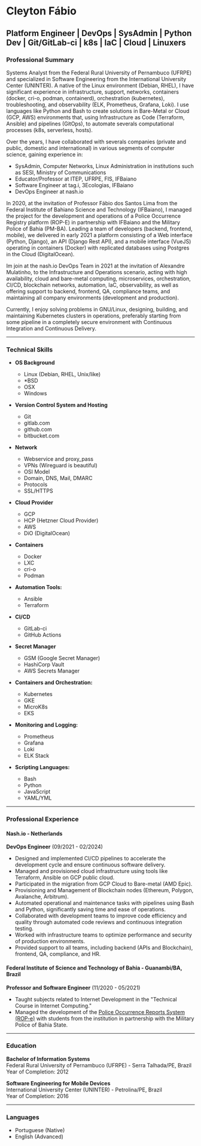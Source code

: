 # Cleyton Fábio
## Platform Engineer | DevOps | SysAdmin | Python Dev | Git/GitLab-ci | k8s | IaC | Cloud | Linuxers

### Professional Summary

Systems Analyst from the Federal Rural University of Pernambuco (UFRPE) and specialized in Software Engineering from the International University Center (UNINTER). A native of the Linux environment (Debian, RHEL), I have significant experience in infrastructure, support, networks, containers (docker, cri-o, podman, containerd), orchestration (kubernetes), troubleshooting, and observability (ELK, Prometheus, Grafana, Loki). I use languages like Python and Bash to create solutions in Bare-Metal or Cloud (GCP, AWS) environments that, using Infrastructure as Code (Terraform, Ansible) and pipelines (GitOps), to automate severals computational processes (k8s, serverless, hosts).

Over the years, I have collaborated with severals companies (private and public, domestic and international) in various segments of computer science, gaining experience in:
- SysAdmin, Computer Networks, Linux Administration in institutions such as SESI, Ministry of Communications
- Educator/Professor at ITEP, UFRPE, FIS, IFBaiano
- Software Engineer at tag.i, 3Ecologias, IFBaiano
- DevOps Engineer at nash.io

In 2020, at the invitation of Professor Fábio dos Santos Lima from the Federal Institute of Bahiano Science and Technology (IFBaiano), I managed the project for the development and operations of a Police Occurrence Registry platform (ROP-E) in partnership with IFBaiano and the Military Police of Bahia (PM-BA). Leading a team of developers (backend, frontend, mobile), we delivered in early 2021 a platform consisting of a Web interface (Python, Django), an API (Django Rest API), and a mobile interface (VueJS) operating in containers (Docker) with replicated databases using Postgres in the Cloud (DigitalOcean).

Im join at the nash.io DevOps Team in 2021 at the invitation of Alexandre Mulatinho, to the Infrastructure and Operations scenario, acting with high availability, cloud and bare-metal computing, microservices, orchestration, CI/CD, blockchain networks, automation, IaC, observability, as well as offering support to backend, frontend, QA, compliance teams, and maintaining all company environments (development and production).

Currently, I enjoy solving problems in GNU/Linux, designing, building, and maintaining Kubernetes clusters in operations, preferably starting from some pipeline in a completely secure environment with Continuous Integration and Continuous Delivery.

---

### Technical Skills

- **OS Background**
  - Linux (Debian, RHEL, Unix/like)
  - *BSD
  - OSX
  - Windows

- **Version Control System and Hosting**
  - Git
  - gitlab.com
  - github.com
  - bitbucket.com

- **Network**
  - Webservice and proxy_pass
  - VPNs (Wireguard is beautiful)
  - OSI Model
  - Domain, DNS, Mail, DMARC
  - Protocols
  - SSL/HTTPS

- **Cloud Provider**
  - GCP 
  - HCP (Hetzner Cloud Provider)
  - AWS 
  - DiO (DigitalOcean)

- **Containers**
  - Docker
  - LXC
  - cri-o
  - Podman

- **Automation Tools:**
  - Ansible
  - Terraform

- **CI/CD**
  - GitLab-ci
  - GitHub Actions

- **Secret Manager**
  - GSM (Google Secret Manager)
  - HashiCorp Vault
  - AWS Secrets Manager

- **Containers and Orchestration:**
  - Kubernetes
  - GKE
  - MicroK8s
  - EKS

- **Monitoring and Logging:**
  - Prometheus
  - Grafana
  - Loki
  - ELK Stack

- **Scripting Languages:**
  - Bash
  - Python
  - JavaScript
  - YAML/YML

---

### Professional Experience

#### Nash.io - Netherlands
**DevOps Engineer** (09/2021 - 02/2024)

- Designed and implemented CI/CD pipelines to accelerate the development cycle and ensure continuous software delivery.
- Managed and provisioned cloud infrastructure using tools like Terraform, Ansible on GCP public cloud.
- Participated in the migration from GCP Cloud to Bare-metal (AMD Epic).
- Provisioning and Management of Blockchain nodes (Ethereum, Polygon, Avalanche, Arbitrum).
- Automated operational and maintenance tasks with pipelines using Bash and Python, significantly saving time and ease of operations.
- Collaborated with development teams to improve code efficiency and quality through automated code reviews and continuous integration testing.
- Worked with infrastructure teams to optimize performance and security of production environments.
- Provided support to all teams, including backend (APIs and Blockchain), frontend, QA, compliance, and HR.

#### Federal Institute of Science and Technology of Bahia - Guanambi/BA, Brazil
**Professor and Software Engineer** (11/2020 - 05/2021)

- Taught subjects related to Internet Development in the "Technical Course in Internet Computing."
- Managed the development of the [Police Occurrence Reports System (ROP-e)](https://ifbaiano.edu.br/portal/blog/if-baiano-desenvolve-app-de-registro-de-ocorrencias-em-parceria-com-a-pm/) with students from the institution in partnership with the Military Police of Bahia State.

---

### Education

**Bachelor of Information Systems**  
Federal Rural University of Pernambuco (UFRPE) - Serra Talhada/PE, Brazil  
Year of Completion: 2012

**Software Engineering for Mobile Devices**  
International University Center (UNINTER) - Petrolina/PE, Brazil  
Year of Completion: 2016

---

### Languages

- Portuguese (Native)
- English (Advanced)

